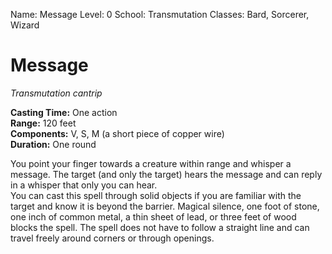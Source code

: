 Name: Message
Level: 0
School: Transmutation
Classes: Bard, Sorcerer, Wizard

# Message 
_Transmutation cantrip_ 

**Casting Time:** One action    
**Range:** 120 feet    
**Components:** V, S, M (a short piece of copper wire)    
**Duration:** One round 

You point your finger towards a creature within range and whisper a message. The target (and only the target) hears the message and can reply in a whisper that only you can hear.    
You can cast this spell through solid objects if you are familiar with the target and know it is beyond the barrier. Magical silence, one foot of stone, one inch of common metal, a thin sheet of lead, or three feet of wood blocks the spell. The spell does not have to follow a straight line and can travel freely around corners or through openings.